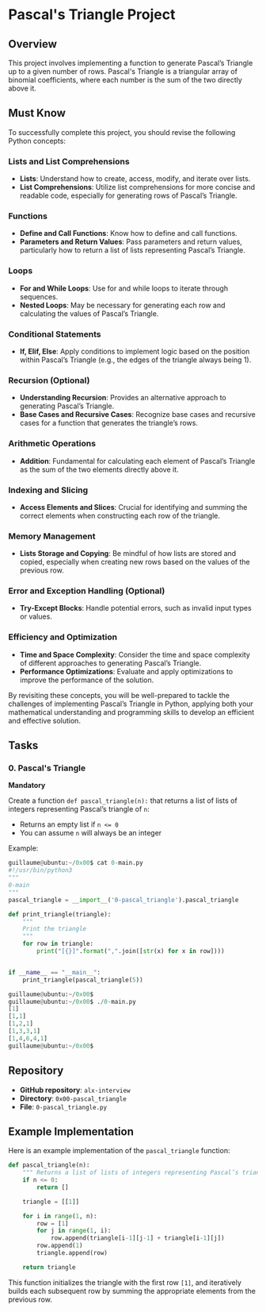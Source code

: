 # Pascal's Triangle Project

## Overview
This project involves implementing a function to generate Pascal’s Triangle up to a given number of rows. Pascal's Triangle is a triangular array of binomial coefficients, where each number is the sum of the two directly above it.

## Must Know

To successfully complete this project, you should revise the following Python concepts:

### Lists and List Comprehensions
- **Lists**: Understand how to create, access, modify, and iterate over lists.
- **List Comprehensions**: Utilize list comprehensions for more concise and readable code, especially for generating rows of Pascal’s Triangle.

### Functions
- **Define and Call Functions**: Know how to define and call functions.
- **Parameters and Return Values**: Pass parameters and return values, particularly how to return a list of lists representing Pascal’s Triangle.

### Loops
- **For and While Loops**: Use for and while loops to iterate through sequences.
- **Nested Loops**: May be necessary for generating each row and calculating the values of Pascal’s Triangle.

### Conditional Statements
- **If, Elif, Else**: Apply conditions to implement logic based on the position within Pascal’s Triangle (e.g., the edges of the triangle always being 1).

### Recursion (Optional)
- **Understanding Recursion**: Provides an alternative approach to generating Pascal’s Triangle.
- **Base Cases and Recursive Cases**: Recognize base cases and recursive cases for a function that generates the triangle’s rows.

### Arithmetic Operations
- **Addition**: Fundamental for calculating each element of Pascal’s Triangle as the sum of the two elements directly above it.

### Indexing and Slicing
- **Access Elements and Slices**: Crucial for identifying and summing the correct elements when constructing each row of the triangle.

### Memory Management
- **Lists Storage and Copying**: Be mindful of how lists are stored and copied, especially when creating new rows based on the values of the previous row.

### Error and Exception Handling (Optional)
- **Try-Except Blocks**: Handle potential errors, such as invalid input types or values.

### Efficiency and Optimization
- **Time and Space Complexity**: Consider the time and space complexity of different approaches to generating Pascal’s Triangle.
- **Performance Optimizations**: Evaluate and apply optimizations to improve the performance of the solution.

By revisiting these concepts, you will be well-prepared to tackle the challenges of implementing Pascal’s Triangle in Python, applying both your mathematical understanding and programming skills to develop an efficient and effective solution.

## Tasks

### 0. Pascal's Triangle
**Mandatory**

Create a function `def pascal_triangle(n):` that returns a list of lists of integers representing Pascal’s triangle of `n`:

- Returns an empty list if `n <= 0`
- You can assume `n` will always be an integer

Example:

```python
guillaume@ubuntu:~/0x00$ cat 0-main.py
#!/usr/bin/python3
"""
0-main
"""
pascal_triangle = __import__('0-pascal_triangle').pascal_triangle

def print_triangle(triangle):
    """
    Print the triangle
    """
    for row in triangle:
        print("[{}]".format(",".join([str(x) for x in row])))


if __name__ == "__main__":
    print_triangle(pascal_triangle(5))

guillaume@ubuntu:~/0x00$ 
guillaume@ubuntu:~/0x00$ ./0-main.py
[1]
[1,1]
[1,2,1]
[1,3,3,1]
[1,4,6,4,1]
guillaume@ubuntu:~/0x00$ 
```

## Repository

- **GitHub repository**: `alx-interview`
- **Directory**: `0x00-pascal_triangle`
- **File**: `0-pascal_triangle.py`

## Example Implementation

Here is an example implementation of the `pascal_triangle` function:

```python
def pascal_triangle(n):
    """ Returns a list of lists of integers representing Pascal’s triangle of n. """
    if n <= 0:
        return []

    triangle = [[1]]

    for i in range(1, n):
        row = [1]
        for j in range(1, i):
            row.append(triangle[i-1][j-1] + triangle[i-1][j])
        row.append(1)
        triangle.append(row)

    return triangle
```

This function initializes the triangle with the first row `[1]`, and iteratively builds each subsequent row by summing the appropriate elements from the previous row.
